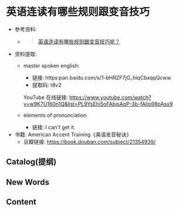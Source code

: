 # 英语连读有哪些规则跟变音技巧

- 参考资料:
    + > [英语连读有哪些规则跟变音技巧呢？](https://www.zhihu.com/question/20846216)
- 资料提取:
    + master spoken english:
        - 链接: https:pan.baidu.com/s/1-bHRZF7jG_hiqCbxqqQcww
        - 提取码: t8v2 
      
      YouTube 在线链接: https://www.youtube.com/watch?v=w9K7U160n1Q&list=PL9YsEhi5oFAbjsAqP-3b-fAIip98pAsx9
    + elements of pronunciation
        - 链接: I can't get it.
- 书籍: American Accent Training《美语发音秘诀》
    + 豆瓣链接: https://book.douban.com/subject/21354939/


## Catalog(提纲)






## New Words






## Content